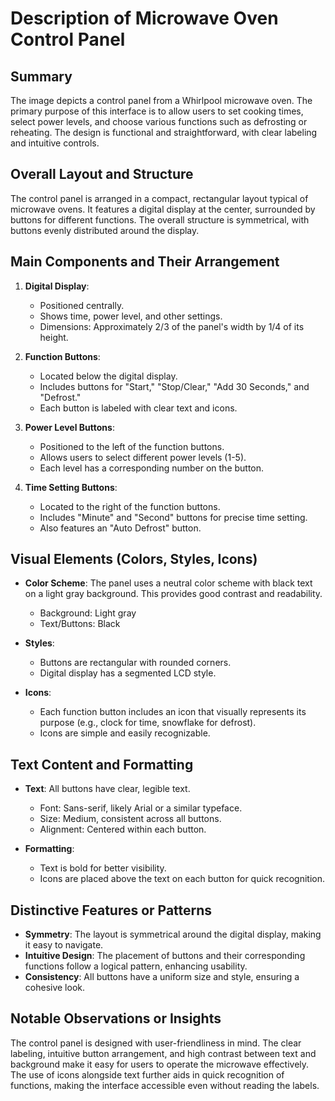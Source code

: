 # Description of Microwave Oven Control Panel

## Summary
The image depicts a control panel from a Whirlpool microwave oven. The primary purpose of this interface is to allow users to set cooking times, select power levels, and choose various functions such as defrosting or reheating. The design is functional and straightforward, with clear labeling and intuitive controls.

## Overall Layout and Structure
The control panel is arranged in a compact, rectangular layout typical of microwave ovens. It features a digital display at the center, surrounded by buttons for different functions. The overall structure is symmetrical, with buttons evenly distributed around the display.

## Main Components and Their Arrangement

1. **Digital Display**:
   - Positioned centrally.
   - Shows time, power level, and other settings.
   - Dimensions: Approximately 2/3 of the panel's width by 1/4 of its height.

2. **Function Buttons**:
   - Located below the digital display.
   - Includes buttons for "Start," "Stop/Clear," "Add 30 Seconds," and "Defrost."
   - Each button is labeled with clear text and icons.

3. **Power Level Buttons**:
   - Positioned to the left of the function buttons.
   - Allows users to select different power levels (1-5).
   - Each level has a corresponding number on the button.

4. **Time Setting Buttons**:
   - Located to the right of the function buttons.
   - Includes "Minute" and "Second" buttons for precise time setting.
   - Also features an "Auto Defrost" button.

## Visual Elements (Colors, Styles, Icons)

- **Color Scheme**: The panel uses a neutral color scheme with black text on a light gray background. This provides good contrast and readability.
  - Background: Light gray
  - Text/Buttons: Black

- **Styles**:
  - Buttons are rectangular with rounded corners.
  - Digital display has a segmented LCD style.

- **Icons**:
  - Each function button includes an icon that visually represents its purpose (e.g., clock for time, snowflake for defrost).
  - Icons are simple and easily recognizable.

## Text Content and Formatting

- **Text**: All buttons have clear, legible text.
  - Font: Sans-serif, likely Arial or a similar typeface.
  - Size: Medium, consistent across all buttons.
  - Alignment: Centered within each button.

- **Formatting**:
  - Text is bold for better visibility.
  - Icons are placed above the text on each button for quick recognition.

## Distinctive Features or Patterns

- **Symmetry**: The layout is symmetrical around the digital display, making it easy to navigate.
- **Intuitive Design**: The placement of buttons and their corresponding functions follow a logical pattern, enhancing usability.
- **Consistency**: All buttons have a uniform size and style, ensuring a cohesive look.

## Notable Observations or Insights

The control panel is designed with user-friendliness in mind. The clear labeling, intuitive button arrangement, and high contrast between text and background make it easy for users to operate the microwave effectively. The use of icons alongside text further aids in quick recognition of functions, making the interface accessible even without reading the labels.